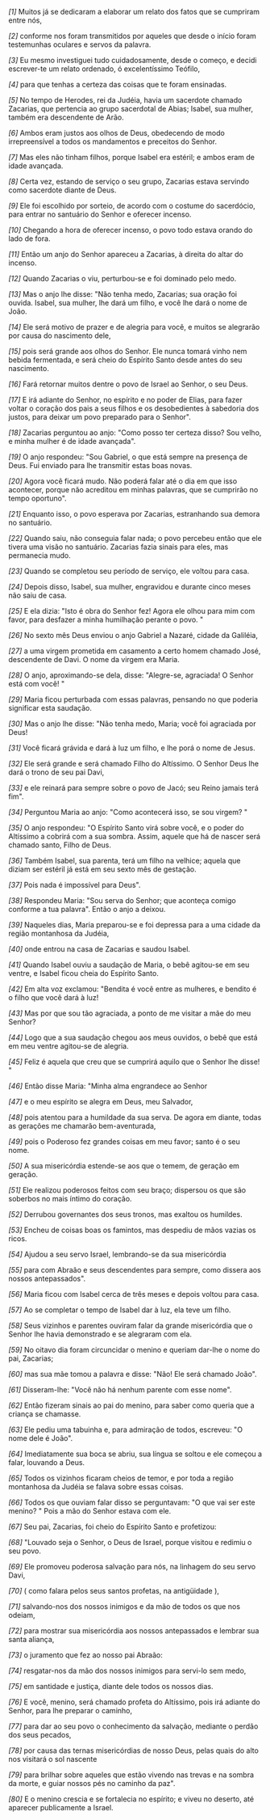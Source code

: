 *[1]* Muitos já se dedicaram a elaborar um relato dos fatos que se cumpriram entre nós,

*[2]* conforme nos foram transmitidos por aqueles que desde o início foram testemunhas oculares e servos da palavra.

*[3]* Eu mesmo investiguei tudo cuidadosamente, desde o começo, e decidi escrever-te um relato ordenado, ó excelentíssimo Teófilo,

*[4]* para que tenhas a certeza das coisas que te foram ensinadas.

*[5]* No tempo de Herodes, rei da Judéia, havia um sacerdote chamado Zacarias, que pertencia ao grupo sacerdotal de Abias; Isabel, sua mulher, também era descendente de Arão.

*[6]* Ambos eram justos aos olhos de Deus, obedecendo de modo irrepreensível a todos os mandamentos e preceitos do Senhor.

*[7]* Mas eles não tinham filhos, porque Isabel era estéril; e ambos eram de idade avançada.

*[8]* Certa vez, estando de serviço o seu grupo, Zacarias estava servindo como sacerdote diante de Deus.

*[9]* Ele foi escolhido por sorteio, de acordo com o costume do sacerdócio, para entrar no santuário do Senhor e oferecer incenso.

*[10]* Chegando a hora de oferecer incenso, o povo todo estava orando do lado de fora.

*[11]* Então um anjo do Senhor apareceu a Zacarias, à direita do altar do incenso.

*[12]* Quando Zacarias o viu, perturbou-se e foi dominado pelo medo.

*[13]* Mas o anjo lhe disse: "Não tenha medo, Zacarias; sua oração foi ouvida. Isabel, sua mulher, lhe dará um filho, e você lhe dará o nome de João.

*[14]* Ele será motivo de prazer e de alegria para você, e muitos se alegrarão por causa do nascimento dele,

*[15]* pois será grande aos olhos do Senhor. Ele nunca tomará vinho nem bebida fermentada, e será cheio do Espírito Santo desde antes do seu nascimento.

*[16]* Fará retornar muitos dentre o povo de Israel ao Senhor, o seu Deus.

*[17]* E irá adiante do Senhor, no espírito e no poder de Elias, para fazer voltar o coração dos pais a seus filhos e os desobedientes à sabedoria dos justos, para deixar um povo preparado para o Senhor".

*[18]* Zacarias perguntou ao anjo: "Como posso ter certeza disso? Sou velho, e minha mulher é de idade avançada".

*[19]* O anjo respondeu: "Sou Gabriel, o que está sempre na presença de Deus. Fui enviado para lhe transmitir estas boas novas.

*[20]* Agora você ficará mudo. Não poderá falar até o dia em que isso acontecer, porque não acreditou em minhas palavras, que se cumprirão no tempo oportuno".

*[21]* Enquanto isso, o povo esperava por Zacarias, estranhando sua demora no santuário.

*[22]* Quando saiu, não conseguia falar nada; o povo percebeu então que ele tivera uma visão no santuário. Zacarias fazia sinais para eles, mas permanecia mudo.

*[23]* Quando se completou seu período de serviço, ele voltou para casa.

*[24]* Depois disso, Isabel, sua mulher, engravidou e durante cinco meses não saiu de casa.

*[25]* E ela dizia: "Isto é obra do Senhor fez! Agora ele olhou para mim com favor, para desfazer a minha humilhação perante o povo. "

*[26]* No sexto mês Deus enviou o anjo Gabriel a Nazaré, cidade da Galiléia,

*[27]* a uma virgem prometida em casamento a certo homem chamado José, descendente de Davi. O nome da virgem era Maria.

*[28]* O anjo, aproximando-se dela, disse: "Alegre-se, agraciada! O Senhor está com você! "

*[29]* Maria ficou perturbada com essas palavras, pensando no que poderia significar esta saudação.

*[30]* Mas o anjo lhe disse: "Não tenha medo, Maria; você foi agraciada por Deus!

*[31]* Você ficará grávida e dará à luz um filho, e lhe porá o nome de Jesus.

*[32]* Ele será grande e será chamado Filho do Altíssimo. O Senhor Deus lhe dará o trono de seu pai Davi,

*[33]* e ele reinará para sempre sobre o povo de Jacó; seu Reino jamais terá fim".

*[34]* Perguntou Maria ao anjo: "Como acontecerá isso, se sou virgem? "

*[35]* O anjo respondeu: "O Espírito Santo virá sobre você, e o poder do Altíssimo a cobrirá com a sua sombra. Assim, aquele que há de nascer será chamado santo, Filho de Deus.

*[36]* Também Isabel, sua parenta, terá um filho na velhice; aquela que diziam ser estéril já está em seu sexto mês de gestação.

*[37]* Pois nada é impossível para Deus".

*[38]* Respondeu Maria: "Sou serva do Senhor; que aconteça comigo conforme a tua palavra". Então o anjo a deixou.

*[39]* Naqueles dias, Maria preparou-se e foi depressa para a uma cidade da região montanhosa da Judéia,

*[40]* onde entrou na casa de Zacarias e saudou Isabel.

*[41]* Quando Isabel ouviu a saudação de Maria, o bebê agitou-se em seu ventre, e Isabel ficou cheia do Espírito Santo.

*[42]* Em alta voz exclamou: "Bendita é você entre as mulheres, e bendito é o filho que você dará à luz!

*[43]* Mas por que sou tão agraciada, a ponto de me visitar a mãe do meu Senhor?

*[44]* Logo que a sua saudação chegou aos meus ouvidos, o bebê que está em meu ventre agitou-se de alegria.

*[45]* Feliz é aquela que creu que se cumprirá aquilo que o Senhor lhe disse! "

*[46]* Então disse Maria: "Minha alma engrandece ao Senhor

*[47]* e o meu espírito se alegra em Deus, meu Salvador,

*[48]* pois atentou para a humildade da sua serva. De agora em diante, todas as gerações me chamarão bem-aventurada,

*[49]* pois o Poderoso fez grandes coisas em meu favor; santo é o seu nome.

*[50]* A sua misericórdia estende-se aos que o temem, de geração em geração.

*[51]* Ele realizou poderosos feitos com seu braço; dispersou os que são soberbos no mais íntimo do coração.

*[52]* Derrubou governantes dos seus tronos, mas exaltou os humildes.

*[53]* Encheu de coisas boas os famintos, mas despediu de mãos vazias os ricos.

*[54]* Ajudou a seu servo Israel, lembrando-se da sua misericórdia

*[55]* para com Abraão e seus descendentes para sempre, como dissera aos nossos antepassados".

*[56]* Maria ficou com Isabel cerca de três meses e depois voltou para casa.

*[57]* Ao se completar o tempo de Isabel dar à luz, ela teve um filho.

*[58]* Seus vizinhos e parentes ouviram falar da grande misericórdia que o Senhor lhe havia demonstrado e se alegraram com ela.

*[59]* No oitavo dia foram circuncidar o menino e queriam dar-lhe o nome do pai, Zacarias;

*[60]* mas sua mãe tomou a palavra e disse: "Não! Ele será chamado João".

*[61]* Disseram-lhe: "Você não há nenhum parente com esse nome".

*[62]* Então fizeram sinais ao pai do menino, para saber como queria que a criança se chamasse.

*[63]* Ele pediu uma tabuinha e, para admiração de todos, escreveu: "O nome dele é João".

*[64]* Imediatamente sua boca se abriu, sua língua se soltou e ele começou a falar, louvando a Deus.

*[65]* Todos os vizinhos ficaram cheios de temor, e por toda a região montanhosa da Judéia se falava sobre essas coisas.

*[66]* Todos os que ouviam falar disso se perguntavam: "O que vai ser este menino? " Pois a mão do Senhor estava com ele.

*[67]* Seu pai, Zacarias, foi cheio do Espírito Santo e profetizou:

*[68]* "Louvado seja o Senhor, o Deus de Israel, porque visitou e redimiu o seu povo.

*[69]* Ele promoveu poderosa salvação para nós, na linhagem do seu servo Davi,

*[70]* ( como falara pelos seus santos profetas, na antigüidade ),

*[71]* salvando-nos dos nossos inimigos e da mão de todos os que nos odeiam,

*[72]* para mostrar sua misericórdia aos nossos antepassados e lembrar sua santa aliança,

*[73]* o juramento que fez ao nosso pai Abraão:

*[74]* resgatar-nos da mão dos nossos inimigos para servi-lo sem medo,

*[75]* em santidade e justiça, diante dele todos os nossos dias.

*[76]* E você, menino, será chamado profeta do Altíssimo, pois irá adiante do Senhor, para lhe preparar o caminho,

*[77]* para dar ao seu povo o conhecimento da salvação, mediante o perdão dos seus pecados,

*[78]* por causa das ternas misericórdias de nosso Deus, pelas quais do alto nos visitará o sol nascente

*[79]* para brilhar sobre aqueles que estão vivendo nas trevas e na sombra da morte, e guiar nossos pés no caminho da paz".

*[80]* E o menino crescia e se fortalecia no espírito; e viveu no deserto, até aparecer publicamente a Israel.

